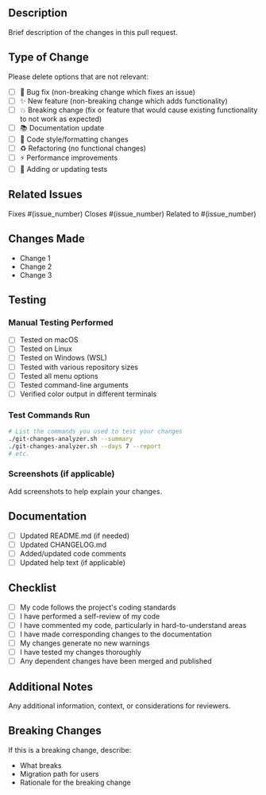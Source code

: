 ## Description
Brief description of the changes in this pull request.

## Type of Change
Please delete options that are not relevant:
- [ ] 🐛 Bug fix (non-breaking change which fixes an issue)
- [ ] ✨ New feature (non-breaking change which adds functionality)  
- [ ] 💥 Breaking change (fix or feature that would cause existing functionality to not work as expected)
- [ ] 📚 Documentation update
- [ ] 🎨 Code style/formatting changes
- [ ] ♻️ Refactoring (no functional changes)
- [ ] ⚡ Performance improvements
- [ ] 🧪 Adding or updating tests

## Related Issues
Fixes #(issue_number)
Closes #(issue_number)
Related to #(issue_number)

## Changes Made
- Change 1
- Change 2
- Change 3

## Testing
### Manual Testing Performed
- [ ] Tested on macOS
- [ ] Tested on Linux
- [ ] Tested on Windows (WSL)
- [ ] Tested with various repository sizes
- [ ] Tested all menu options
- [ ] Tested command-line arguments
- [ ] Verified color output in different terminals

### Test Commands Run
```bash
# List the commands you used to test your changes
./git-changes-analyzer.sh --summary
./git-changes-analyzer.sh --days 7 --report
# etc.
```

### Screenshots (if applicable)
Add screenshots to help explain your changes.

## Documentation
- [ ] Updated README.md (if needed)
- [ ] Updated CHANGELOG.md
- [ ] Added/updated code comments
- [ ] Updated help text (if applicable)

## Checklist
- [ ] My code follows the project's coding standards
- [ ] I have performed a self-review of my code
- [ ] I have commented my code, particularly in hard-to-understand areas
- [ ] I have made corresponding changes to the documentation
- [ ] My changes generate no new warnings
- [ ] I have tested my changes thoroughly
- [ ] Any dependent changes have been merged and published

## Additional Notes
Any additional information, context, or considerations for reviewers.

## Breaking Changes
If this is a breaking change, describe:
- What breaks
- Migration path for users
- Rationale for the breaking change